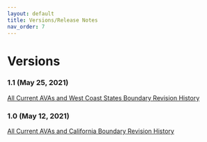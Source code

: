 ```yaml
---
layout: default
title: Versions/Release Notes
nav_order: 7
---
```


# Versions

### 1.1 (May 25, 2021)
 [All Current AVAs and West Coast States Boundary Revision History](https://github.com/UCDavisLibrary/ava/releases/tag/1.1)

### 1.0 (May 12, 2021)
 [All Current AVAs and California Boundary Revision History](https://github.com/UCDavisLibrary/ava/releases/tag/1.0)